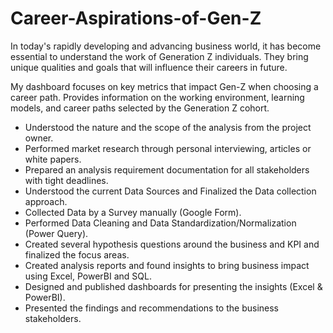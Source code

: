 # Career-Aspirations-of-Gen-Z
In today's rapidly developing and advancing business world, it has become essential to understand the work of Generation Z individuals. They bring unique qualities and goals that will influence their careers in future.

My dashboard focuses on key metrics that impact Gen-Z when choosing a career path. Provides information on the working environment, learning models, and career paths selected by the Generation Z cohort.
- Understood the nature and the scope of the analysis from the project owner.
- Performed market research through personal interviewing, articles or white papers.
- Prepared an analysis requirement documentation for all stakeholders with tight deadlines.
- Understood the current Data Sources and Finalized the Data collection approach.
- Collected Data by a Survey manually (Google Form).
- Performed Data Cleaning and Data Standardization/Normalization (Power Query).
- Created several hypothesis questions around the business and KPI and finalized the focus areas.
- Created analysis reports and found insights to bring business impact using Excel, PowerBI and SQL.
- Designed and published dashboards for presenting the insights (Excel & PowerBI).
- Presented the findings and recommendations to the business stakeholders.
